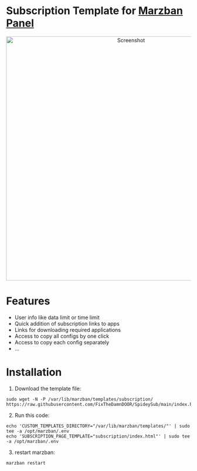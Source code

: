 # Subscription Template for [Marzban Panel](https://github.com/Gozargah/Marzban)

<div align="center">
  <img width="666" alt="Screenshot" src="https://github.com/user-attachments/assets/392bc478-f7d3-4a11-bd8e-0360f97f2760" />
</div>

# Features
  * User info like data limit or time limit
  * Quick addition of subscription links to apps
  * Links for downloading required applications
  * Access to copy all configs by one click
  * Access to copy each config separately
  * ...

# Installation
1. Download the template file:
```
sudo wget -N -P /var/lib/marzban/templates/subscription/ https://raw.githubusercontent.com/FixTheDamnDOOR/SpideySub/main/index.html
```
2. Run this code:
```
echo 'CUSTOM_TEMPLATES_DIRECTORY="/var/lib/marzban/templates/"' | sudo tee -a /opt/marzban/.env
echo 'SUBSCRIPTION_PAGE_TEMPLATE="subscription/index.html"' | sudo tee -a /opt/marzban/.env
```
3. restart marzban:
```
marzban restart
```
